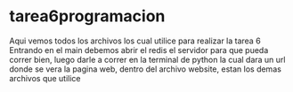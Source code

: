 # tarea6programacion
Aqui vemos todos los archivos los cual utilice para realizar la tarea 6
Entrando en el main debemos abrir el redis el servidor para que pueda correr bien, luego darle a correr en la terminal de python la cual dara un url donde se vera la pagina web, dentro del archivo website, estan los demas archivos que utilice

